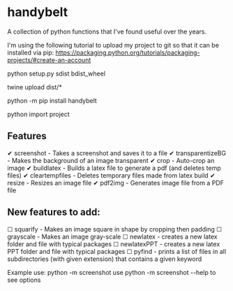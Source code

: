 # handybelt
A collection of python functions that I've found useful over the years.

I'm using the following tutorial to upload my project to git so that it can be installed via pip:
https://packaging.python.org/tutorials/packaging-projects/#create-an-account

<!--
  1) Create project from git because it automatically creates:
       - README.md
       - LICENSE
  2) Create a __init__.py file inside project/project directory
  3) Create a setup.py file in project directory (copy from above website)

 -->

<!-- Install/upgrade setuptools/wheel (not every time)-->
<!-- python -m pip install --user --upgrade setuptools wheel -->

<!-- Install/update twine (not every time) -->
<!-- python3 -m pip install --user --upgrade twine -->

<!-- Generate distribution: -->
python setup.py sdist bdist_wheel

<!-- Upload distribution: -->
twine upload dist/*

<!-- Test newly uploaded distribution: -->
python -m pip install handybelt

<!-- Test project: -->
python
import project


## Features
  ✔ screenshot - Takes a screenshot and saves it to a file
  ✔ transparentizeBG - Makes the background of an image transparent
  ✔ crop - Auto-crop an image
  ✔ buildlatex - Builds a latex file to generate a pdf (and deletes temp files)
  ✔ cleartempfiles - Deletes temporary files made from latex build
  ✔ resize - Resizes an image file
  ✔ pdf2img - Generates image file from a PDF file

## New features to add:
  ☐ squarify - Makes an image square in shape by cropping then padding
  ☐ grayscale - Makes an image gray-scale
  ☐ newlatex - creates a new latex folder and file with typical packages
  ☐ newlatexPPT - creates a new latex PPT folder and file with typical packages
  ☐ pyfind - prints a list of files in all subdirectories (with given extension) that contains a given keyword

Example use:
python -m screenshot
use
python -m screenshot --help
to see options

